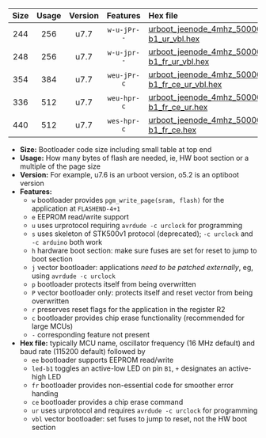 |Size|Usage|Version|Features|Hex file|
|:-:|:-:|:-:|:-:|:--|
|244|256|u7.7|`w-u-jPr--`|[urboot_jeenode_4mhz_500000bps_led-b1_ur_vbl.hex](https://raw.githubusercontent.com/stefanrueger/urboot.hex/main/boards/jeenode/fcpu_4mhz/500000_bps/urboot_jeenode_4mhz_500000bps_led-b1_ur_vbl.hex)|
|248|256|u7.7|`w-u-jpr--`|[urboot_jeenode_4mhz_500000bps_led-b1_fr_ur_vbl.hex](https://raw.githubusercontent.com/stefanrueger/urboot.hex/main/boards/jeenode/fcpu_4mhz/500000_bps/urboot_jeenode_4mhz_500000bps_led-b1_fr_ur_vbl.hex)|
|354|384|u7.7|`weu-jPr-c`|[urboot_jeenode_4mhz_500000bps_ee_led-b1_fr_ce_ur_vbl.hex](https://raw.githubusercontent.com/stefanrueger/urboot.hex/main/boards/jeenode/fcpu_4mhz/500000_bps/urboot_jeenode_4mhz_500000bps_ee_led-b1_fr_ce_ur_vbl.hex)|
|336|512|u7.7|`weu-hpr-c`|[urboot_jeenode_4mhz_500000bps_ee_led-b1_fr_ce_ur.hex](https://raw.githubusercontent.com/stefanrueger/urboot.hex/main/boards/jeenode/fcpu_4mhz/500000_bps/urboot_jeenode_4mhz_500000bps_ee_led-b1_fr_ce_ur.hex)|
|440|512|u7.7|`wes-hpr-c`|[urboot_jeenode_4mhz_500000bps_ee_led-b1_fr_ce.hex](https://raw.githubusercontent.com/stefanrueger/urboot.hex/main/boards/jeenode/fcpu_4mhz/500000_bps/urboot_jeenode_4mhz_500000bps_ee_led-b1_fr_ce.hex)|

- **Size:** Bootloader code size including small table at top end
- **Usage:** How many bytes of flash are needed, ie, HW boot section or a multiple of the page size
- **Version:** For example, u7.6 is an urboot version, o5.2 is an optiboot version
- **Features:**
  + `w` bootloader provides `pgm_write_page(sram, flash)` for the application at `FLASHEND-4+1`
  + `e` EEPROM read/write support
  + `u` uses urprotocol requiring `avrdude -c urclock` for programming
  + `s` uses skeleton of STK500v1 protocol (deprecated); `-c urclock` and `-c arduino` both work
  + `h` hardware boot section: make sure fuses are set for reset to jump to boot section
  + `j` vector bootloader: applications *need to be patched externally*, eg, using `avrdude -c urclock`
  + `p` bootloader protects itself from being overwritten
  + `P` vector bootloader only: protects itself and reset vector from being overwritten
  + `r` preserves reset flags for the application in the register R2
  + `c` bootloader provides chip erase functionality (recommended for large MCUs)
  + `-` corresponding feature not present
- **Hex file:** typically MCU name, oscillator frequency (16 MHz default) and baud rate (115200 default) followed by
  + `ee` bootloader supports EEPROM read/write
  + `led-b1` toggles an active-low LED on pin `B1`, `+` designates an active-high LED
  + `fr` bootloader provides non-essential code for smoother error handing
  + `ce` bootloader provides a chip erase command
  + `ur` uses urprotocol and requires `avrdude -c urclock` for programming
  + `vbl` vector bootloader: set fuses to jump to reset, not the HW boot section
